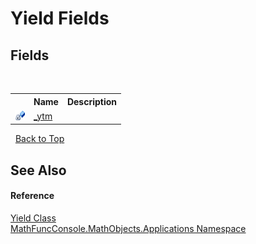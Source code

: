 # Yield Fields
 


## Fields
&nbsp;<table><tr><th></th><th>Name</th><th>Description</th></tr><tr><td>![Private field](media/privfield.gif "Private field")</td><td><a href="c3ee8fee-8595-4866-23fb-aa5127838bcc">_ytm</a></td><td /></tr></table>&nbsp;
<a href="#yield-fields">Back to Top</a>

## See Also


#### Reference
<a href="cf21bca7-6798-93de-434e-72a827d05327">Yield Class</a><br /><a href="d9e4b2f9-9258-2f31-ca55-43e6b838bbc3">MathFuncConsole.MathObjects.Applications Namespace</a><br />